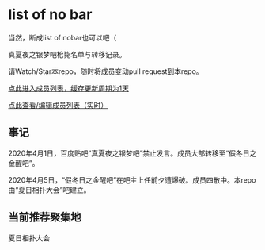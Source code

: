 # list of no bar
当然，断成list of nobar也可以吧（

真夏夜之银梦吧枪毙名单与转移记录。

请Watch/Star本repo，随时将成员变动pull request到本repo。

[点此进入成员列表，缓存更新周期为1天](https://cdn.jsdelivr.net/gh/lixiang810/listofnobar/PeopleList.txt "点此进入成员列表")

[点此查看/编辑成员列表（实时）](https://github.com/lixiang810/listofnobar/blob/master/PeopleList.txt "coco")

事记
----

2020年4月1日，百度贴吧“真夏夜之银梦吧”禁止发言。成员大部转移至“假冬日之金醒吧”。

2020年4月5日，“假冬日之金醒吧”在吧主上任前夕遭爆破。成员四散中。本repo由“夏日相扑大会”吧建立。

当前推荐聚集地
----
夏日相扑大会
